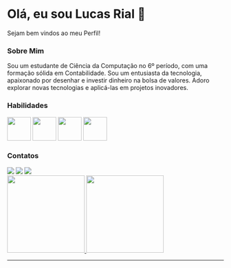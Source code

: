 # Olá, eu sou Lucas Rial 👋
Sejam bem vindos ao meu Perfil!

### Sobre Mim

Sou um estudante de Ciência da Computação no 6º período, com uma formação sólida em Contabilidade. Sou um entusiasta da tecnologia, apaixonado por desenhar e investir dinheiro na bolsa de valores. Adoro explorar novas tecnologias e aplicá-las em projetos inovadores.

### Habilidades
<img src="https://cdn.jsdelivr.net/gh/devicons/devicon@latest/icons/python/python-original-wordmark.svg" width="55" height="55" />  <img src="https://cdn.jsdelivr.net/gh/devicons/devicon@latest/icons/javascript/javascript-original.svg" width="55" height="55"/>  <img src="https://cdn.jsdelivr.net/gh/devicons/devicon@latest/icons/mysql/mysql-original-wordmark.svg" width="55" height="55"/>  <img src="https://cdn.jsdelivr.net/gh/devicons/devicon@latest/icons/html5/html5-original-wordmark.svg" width="55" height="55"/>

### Contatos
<div>
<a href="https://www.instagram.com/lucasrialx?igsh=MWE3dTNhbjF4eWZ3bg%3D%3D&utm_source=qr" target="_blank"><img loading="lazy" src="https://img.shields.io/badge/-Instagram-%23E4405F?style=for-the-badge&logo=instagram&logoColor=white" target="_blank"></a>
<a href = "prompt.rial@gmail.com"><img loading="lazy" src="https://img.shields.io/badge/Gmail-D14836?style=for-the-badge&logo=gmail&logoColor=white" target="_blank"></a>
<a href="https://www.linkedin.com/in/lucas-rial-7480311b6?utm_source=share&utm_campaign=share_via&utm_content=profile&utm_medium=ios_app" target="_blank"><img src="https://img.shields.io/badge/-LinkedIn-%230077B5?style=for-the-badge&logo=linkedin&logoColor=white" /></a>   
</div>
          
<div>
<a href="https://github.com/LucasRialx">
<img loading="lazy" height="180em" src="https://github-readme-stats.vercel.app/api/top-langs/?username=LucasRialx&layout=compact&langs_count=7&theme=dracula"/>
<img loading="lazy" height="180em" src="https://github-readme-stats.vercel.app/api?username=LucasRialx&show_icons=true&theme=dracula&include_all_commits=true&count_private=true"/>
</div>          


---


<!--
**LucasRialx/LucasRialx** is a ✨ _special_ ✨ repository because its `README.md` (this file) appears on your GitHub profile.

Here are some ideas to get you started:

- 🔭 I’m currently working on ...
- 🌱 I’m currently learning ...
- 👯 I’m looking to collaborate on ...
- 🤔 I’m looking for help with ...
- 💬 Ask me about ...
- 📫 How to reach me: ...
- 😄 Pronouns: ...
- ⚡ Fun fact: ...
-->
